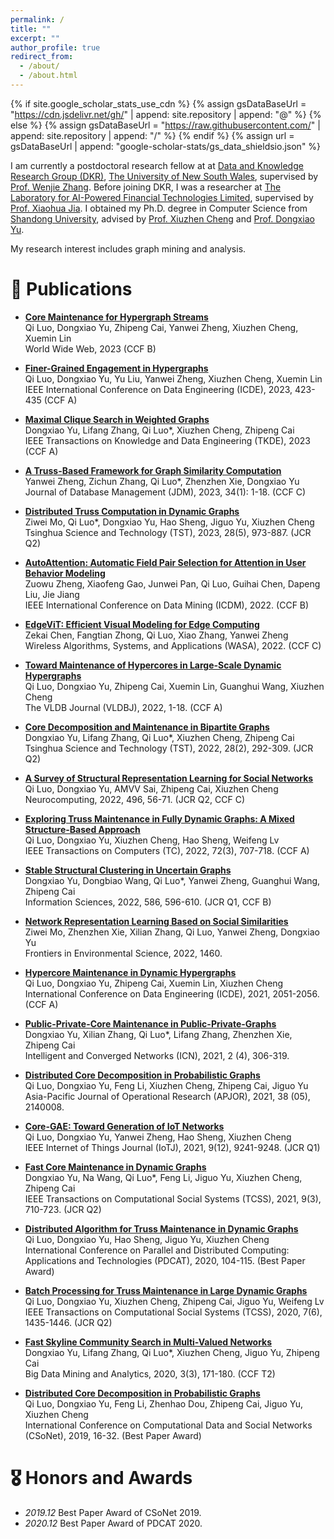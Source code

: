 ```yaml
---
permalink: /
title: ""
excerpt: ""
author_profile: true
redirect_from: 
  - /about/
  - /about.html
---
```


{% if site.google_scholar_stats_use_cdn %}
{% assign gsDataBaseUrl = "https://cdn.jsdelivr.net/gh/" | append: site.repository | append: "@" %}
{% else %}
{% assign gsDataBaseUrl = "https://raw.githubusercontent.com/" | append: site.repository | append: "/" %}
{% endif %}
{% assign url = gsDataBaseUrl | append: "google-scholar-stats/gs_data_shieldsio.json" %}

<span class='anchor' id='about-me'></span>

I am currently a postdoctoral research fellow at at [Data and Knowledge Research Group (DKR)](https://unswdb.github.io/), [The University of New South Wales](https://www.unsw.edu.au/), supervised by [Prof. Wenjie Zhang](https://scholar.google.com.au/citations?user=yHTJo1kAAAAJ&hl=en). Before joining DKR, I was a researcher at [The Laboratory for AI-Powered Financial Technologies Limited](https://hkaift.com/), supervised by [Prof. Xiaohua Jia](https://scholar.google.com.hk/citations?user=L5iEhq0AAAAJ&hl=zh-CN). I obtained my Ph.D. degree in Computer Science from [Shandong University](https://www.en.sdu.edu.cn/), advised by [Prof. Xiuzhen Cheng](https://scholar.google.com.hk/citations?hl=zh-CN&user=O1yGhH0AAAAJ) and [Prof. Dongxiao Yu](https://scholar.google.com.hk/citations?hl=zh-CN&user=hiQxuHYAAAAJ). 

My research interest includes graph mining and analysis.

<!-- <a href='https://scholar.google.com/citations?user=glQeJ0sAAAAJ'><img src="https://img.shields.io/endpoint?url={{ url | url_encode }}&logo=Google%20Scholar&labelColor=f6f6f6&color=9cf&style=flat&label=citations"></a>. -->


<!-- # 🔥 News
- *2022.02*: &nbsp;🎉🎉 Lorem ipsum dolor sit amet, consectetur adipiscing elit. Vivamus ornare aliquet ipsum, ac tempus justo dapibus sit amet. 
- *2022.02*: &nbsp;🎉🎉 Lorem ipsum dolor sit amet, consectetur adipiscing elit. Vivamus ornare aliquet ipsum, ac tempus justo dapibus sit amet.  -->

<!-- # 🔮 Projects

<div class='paper-box'><div class='paper-box-image'><div><div class="badge">CVPR 2016</div><img src='images/500x300.png' alt="sym" width="100%"></div></div>
<div class='paper-box-text' markdown="1">

[Deep Residual Learning for Image Recognition](https://openaccess.thecvf.com/content_cvpr_2016/papers/He_Deep_Residual_Learning_CVPR_2016_paper.pdf)

**Kaiming He**, Xiangyu Zhang, Shaoqing Ren, Jian Sun

[**Project**](https://scholar.google.com/citations?view_op=view_citation&hl=zh-CN&user=DhtAFkwAAAAJ&citation_for_view=DhtAFkwAAAAJ:ALROH1vI_8AC) <strong><span class='show_paper_citations' data='DhtAFkwAAAAJ:ALROH1vI_8AC'></span></strong>
- Lorem ipsum dolor sit amet, consectetur adipiscing elit. Vivamus ornare aliquet ipsum, ac tempus justo dapibus sit amet. 
</div>
</div> -->


# 📝 Publications 


<!-- - [Lorem ipsum dolor sit amet, consectetur adipiscing elit. Vivamus ornare aliquet ipsum, ac tempus justo dapibus sit amet](https://github.com), A, B, C, **CVPR 2020** -->

- [**Core Maintenance for Hypergraph Streams**](https://link.springer.com/article/10.1007/s11280-023-01196-6)         
	Qi Luo, Dongxiao Yu, Zhipeng Cai, Yanwei Zheng, Xiuzhen Cheng, Xuemin Lin        
	World Wide Web, 2023 (CCF B)   

- [**Finer-Grained Engagement in Hypergraphs**](https://ieeexplore.ieee.org/abstract/document/10184544)         
	Qi Luo, Dongxiao Yu, Yu Liu, Yanwei Zheng, Xiuzhen Cheng, Xuemin Lin        
	IEEE International Conference on Data Engineering (ICDE), 2023, 423-435 (CCF A)   

- [**Maximal Clique Search in Weighted Graphs**](https://ieeexplore.ieee.org/abstract/document/10025375)     
	Dongxiao Yu, Lifang Zhang, Qi Luo*, Xiuzhen Cheng, Zhipeng Cai        
	IEEE Transactions on Knowledge and Data Engineering (TKDE), 2023 (CCF A)
	
- [**A Truss-Based Framework for Graph Similarity Computation**](https://dl.acm.org/doi/abs/10.4018/JDM.322087)         
	Yanwei Zheng, Zichun Zhang, Qi Luo*, Zhenzhen Xie, Dongxiao Yu        
	Journal of Database Management (JDM), 2023, 34(1): 1-18. (CCF C)  

- [**Distributed Truss Computation in Dynamic Graphs**](https://ieeexplore.ieee.org/abstract/document/10130042)                    
	Ziwei Mo, Qi Luo*, Dongxiao Yu, Hao Sheng, Jiguo Yu, Xiuzhen Cheng            
	Tsinghua Science and Technology (TST), 2023, 28(5), 973-887. (JCR Q2)  

- [**AutoAttention: Automatic Field Pair Selection for Attention in User Behavior Modeling**](https://ieeexplore.ieee.org/document/10027716)                    
	Zuowu Zheng, Xiaofeng Gao, Junwei Pan, Qi Luo, Guihai Chen, Dapeng Liu, Jie Jiang            
	IEEE International Conference on Data Mining (ICDM), 2022. (CCF B)  

- [**EdgeViT: Efficient Visual Modeling for Edge Computing**](https://link.springer.com/chapter/10.1007/978-3-031-19211-1_33)         
	Zekai Chen, Fangtian Zhong, Qi Luo, Xiao Zhang, Yanwei Zheng              
	Wireless Algorithms, Systems, and Applications (WASA), 2022. (CCF C)

- [**Toward Maintenance of Hypercores in Large-Scale Dynamic Hypergraphs**](https://link.springer.com/article/10.1007/s00778-022-00763-z)        
	Qi Luo, Dongxiao Yu, Zhipeng Cai, Xuemin Lin, Guanghui Wang, Xiuzhen Cheng      
	The VLDB Journal (VLDBJ), 2022, 1-18. (CCF A)

- [**Core Decomposition and Maintenance in Bipartite Graphs**](https://ieeexplore.ieee.org/document/9906055)     
	Dongxiao Yu, Lifang Zhang, Qi Luo*, Xiuzhen Cheng, Zhipeng Cai        
	Tsinghua Science and Technology (TST), 2022, 28(2), 292-309. (JCR Q2)

- [**A Survey of Structural Representation Learning for Social Networks**](https://www.sciencedirect.com/science/article/pii/S0925231222005240)       
	Qi Luo, Dongxiao Yu, AMVV Sai, Zhipeng Cai, Xiuzhen Cheng     
	Neurocomputing, 2022, 496, 56-71. (JCR Q2, CCF C)

- [**Exploring Truss Maintenance in Fully Dynamic Graphs: A Mixed Structure-Based Approach**](https://ieeexplore.ieee.org/document/9774034)     
	Qi Luo, Dongxiao Yu, Xiuzhen Cheng, Hao Sheng, Weifeng Lv      
	IEEE Transactions on Computers (TC), 2022, 72(3), 707-718. (CCF A)

- [**Stable Structural Clustering in Uncertain Graphs**](https://www.sciencedirect.com/science/article/pii/S0020025521012007)    
	Dongxiao Yu, Dongbiao Wang, Qi Luo*, Yanwei Zheng, Guanghui Wang, Zhipeng Cai      
	Information Sciences, 2022, 586, 596-610. (JCR Q1, CCF B)

- [**Network Representation Learning Based on Social Similarities**](https://www.frontiersin.org/articles/10.3389/fenvs.2022.974246/full)   
	Ziwei Mo, Zhenzhen Xie, Xilian Zhang,  Qi Luo, Yanwei Zheng, Dongxiao Yu      
	Frontiers in Environmental Science, 2022, 1460.

- [**Hypercore Maintenance in Dynamic Hypergraphs**](https://ieeexplore.ieee.org/document/9458645)      
	Qi Luo, Dongxiao Yu, Zhipeng Cai, Xuemin Lin, Xiuzhen Cheng       
	International Conference on Data Engineering (ICDE), 2021, 2051-2056.  (CCF A)

- [**Public-Private-Core Maintenance in Public-Private-Graphs**](https://www.sciopen.com/article/10.23919/ICN.2021.0022)   
	Dongxiao Yu, Xilian Zhang, Qi Luo*, Lifang Zhang, Zhenzhen Xie, Zhipeng Cai       
	Intelligent and Converged Networks (ICN), 2021, 2 (4), 306-319.

- [**Distributed Core Decomposition in Probabilistic Graphs**](https://www.worldscientific.com/doi/10.1142/S021759592140008X)      
	Qi Luo, Dongxiao Yu, Feng Li, Xiuzhen Cheng, Zhipeng Cai, Jiguo Yu        
	Asia-Pacific Journal of Operational Research (APJOR), 2021, 38 (05), 2140008.

- [**Core-GAE: Toward Generation of IoT Networks**](https://ieeexplore.ieee.org/document/9446508)     
	Qi Luo, Dongxiao Yu, Yanwei Zheng, Hao Sheng, Xiuzhen Cheng        
	IEEE Internet of Things Journal (IoTJ), 2021, 9(12), 9241-9248. (JCR Q1)

- [**Fast Core Maintenance in Dynamic Graphs**](https://ieeexplore.ieee.org/document/9382789)    
	Dongxiao Yu, Na Wang, Qi Luo*, Feng Li, Jiguo Yu, Xiuzhen Cheng, Zhipeng Cai         
	IEEE Transactions on Computational Social Systems (TCSS), 2021, 9(3), 710-723. (JCR Q2)
  
- [**Distributed Algorithm for Truss Maintenance in Dynamic Graphs**](https://link.springer.com/chapter/10.1007/978-3-030-69244-5_9)         
	Qi Luo, Dongxiao Yu, Hao Sheng, Jiguo Yu, Xiuzhen Cheng     
	International Conference on Parallel and Distributed Computing: Applications and Technologies (PDCAT), 2020, 104-115. (Best Paper Award)

- [**Batch Processing for Truss Maintenance in Large Dynamic Graphs**](https://ieeexplore.ieee.org/document/9212615)        
	Qi Luo, Dongxiao Yu, Xiuzhen Cheng, Zhipeng Cai, Jiguo Yu, Weifeng Lv   
	IEEE Transactions on Computational Social Systems (TCSS), 2020, 7(6), 1435-1446. (JCR Q2)

- [**Fast Skyline Community Search in Multi-Valued Networks**](https://ieeexplore.ieee.org/document/9142150)    
	Dongxiao Yu, Lifang Zhang, Qi Luo*, Xiuzhen Cheng, Jiguo Yu, Zhipeng Cai       
	Big Data Mining and Analytics, 2020, 3(3), 171-180. (CCF T2)

- [**Distributed Core Decomposition in Probabilistic Graphs**](https://link.springer.com/chapter/10.1007/978-3-030-34980-6_2)         
	Qi Luo, Dongxiao Yu, Feng Li, Zhenhao Dou, Zhipeng Cai, Jiguo Yu, Xiuzhen Cheng       
	International Conference on Computational Data and Social Networks (CSoNet), 2019, 16-32. (Best Paper Award)




 # 🎖 Honors and Awards
- *2019.12* Best Paper Award of CSoNet 2019. 
- *2020.12* Best Paper Award of PDCAT 2020.
<!-- - *2022.8* ACM Qingdao Doctoral Dissertation Award. -->
<!-- - *2022.6* Outstanding Graduates of Shandong Province. -->
<!-- - *2022.6* Outstanding Graduates of Shandong University. -->
<!-- - *2023.4* Best Paper Award of CIDM 2023.   -->

<!-- - # 📖 Educations
 - *2018.08 - 2022.06*, Ph.D. degree in Computer Science, Shandong University, Qingdao. 
 - *2015.08 - 2018.06*, Master degree in Software Engineer, Shandong University, Jinan. 
 - *2011.08 - 2015.06*, Bachelar degree in Computer Science, Northestern University at Qinhuangdao, Qinhuangdao. 

# 💬 Invited Talks
- *2023.02*, Cohesive Subgraph Mining and Applications in Large-Scale Hypergraphs, Shandong University School of Computer and Technology Aoshan Frontier Forum. 
- *2022.06*, The Keynote Speaker of the 22th Issue in 2022, Shandong Univerity "Hai You" Ph.D. Academic Forum. 

<!-- - *2022.06*, Lorem ipsum dolor sit amet, consectetur adipiscing elit. Vivamus ornare aliquet ipsum, ac tempus justo dapibus sit amet.  \| [\[video\]](https://github.com/) -->

<!-- 
# 💻 Internships
- *2017.11 - 2018.02*, [JD](https://www.jd.com/), China. -->


